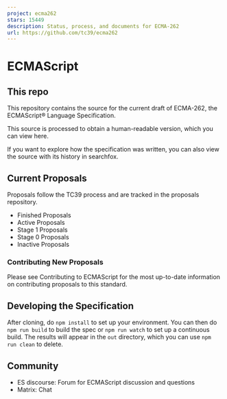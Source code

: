 ```yaml
---
project: ecma262
stars: 15449
description: Status, process, and documents for ECMA-262
url: https://github.com/tc39/ecma262
---
```


ECMAScript
==========

This repo
---------

This repository contains the source for the current draft of ECMA-262, the ECMAScript® Language Specification.

This source is processed to obtain a human-readable version, which you can view here.

If you want to explore how the specification was written, you can also view the source with its history in searchfox.

Current Proposals
-----------------

Proposals follow the TC39 process and are tracked in the proposals repository.

-   Finished Proposals
-   Active Proposals
-   Stage 1 Proposals
-   Stage 0 Proposals
-   Inactive Proposals

### Contributing New Proposals

Please see Contributing to ECMAScript for the most up-to-date information on contributing proposals to this standard.

Developing the Specification
----------------------------

After cloning, do `npm install` to set up your environment. You can then do `npm run build` to build the spec or `npm run watch` to set up a continuous build. The results will appear in the `out` directory, which you can use `npm run clean` to delete.

Community
---------

-   ES discourse: Forum for ECMAScript discussion and questions
-   Matrix: Chat
